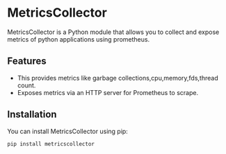 # MetricsCollector

MetricsCollector is a Python module that allows you to collect and expose metrics of python applications using prometheus.

## Features

- This provides metrics like garbage collections,cpu,memory,fds,thread count.
- Exposes metrics via an HTTP server for Prometheus to scrape.

## Installation

You can install MetricsCollector using pip:

```shell
pip install metricscollector
